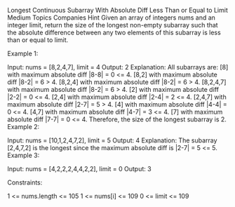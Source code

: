 Longest Continuous Subarray With Absolute Diff Less Than or Equal to Limit
Medium
Topics
Companies
Hint
Given an array of integers nums and an integer limit, return the size of the longest non-empty subarray such that the absolute difference between any two elements of this subarray is less than or equal to limit.

 

Example 1:

Input: nums = [8,2,4,7], limit = 4
Output: 2 
Explanation: All subarrays are: 
[8] with maximum absolute diff |8-8| = 0 <= 4.
[8,2] with maximum absolute diff |8-2| = 6 > 4. 
[8,2,4] with maximum absolute diff |8-2| = 6 > 4.
[8,2,4,7] with maximum absolute diff |8-2| = 6 > 4.
[2] with maximum absolute diff |2-2| = 0 <= 4.
[2,4] with maximum absolute diff |2-4| = 2 <= 4.
[2,4,7] with maximum absolute diff |2-7| = 5 > 4.
[4] with maximum absolute diff |4-4| = 0 <= 4.
[4,7] with maximum absolute diff |4-7| = 3 <= 4.
[7] with maximum absolute diff |7-7| = 0 <= 4. 
Therefore, the size of the longest subarray is 2.
Example 2:

Input: nums = [10,1,2,4,7,2], limit = 5
Output: 4 
Explanation: The subarray [2,4,7,2] is the longest since the maximum absolute diff is |2-7| = 5 <= 5.
Example 3:

Input: nums = [4,2,2,2,4,4,2,2], limit = 0
Output: 3
 

Constraints:

1 <= nums.length <= 105
1 <= nums[i] <= 109
0 <= limit <= 109